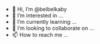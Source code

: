- 👋 Hi, I’m @belbelkaby
- 👀 I’m interested in ...
- 🌱 I’m currently learning ...
- 💞️ I’m looking to collaborate on ...
- 📫 How to reach me ...

<!---
belbelkaby/belbelkaby is a ✨ special ✨ repository because its `README.md` (this file) appears on your GitHub profile.
You can click the Preview link to take a look at your changes.
--->
